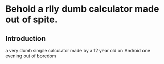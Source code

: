 # Behold a rlly dumb calculator made out of spite.
## Introduction
a very dumb simple calculator made by a 12 year old on
Android one evening out of boredom
